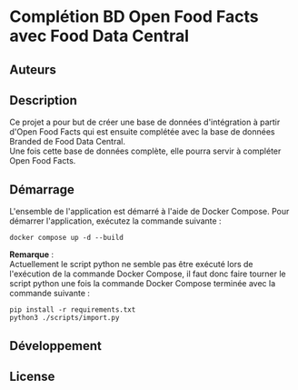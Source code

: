 # Complétion BD Open Food Facts avec Food Data Central

## Auteurs


## Description
Ce projet a pour but de créer une base de données d'intégration à partir d'Open Food Facts qui est ensuite complétée avec la base de données Branded de Food Data Central.\
Une fois cette base de données complète, elle pourra servir à compléter Open Food Facts.


## Démarrage
L'ensemble de l'application est démarré à l'aide de Docker Compose. Pour démarrer l'application, exécutez la commande suivante :
```
docker compose up -d --build
```

**Remarque** :\
Actuellement le script python ne semble pas être exécuté lors de l'exécution de la commande Docker Compose, il faut donc faire tourner le script python une fois la commande Docker Compose terminée avec la commande suivante :
```
pip install -r requirements.txt
python3 ./scripts/import.py
```



## Développement

## License
